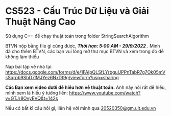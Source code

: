 # CS523 - Cấu Trúc Dữ Liệu và Giải Thuật Nâng Cao
Sử dụng C++ để chạy thuật toán trong folder StringSearchAlgorithm

BTVN nộp bằng file gì cũng được, *__Thời hạn: 5:00 AM  - 29/9/2022__* . Mình đã cho thêm BTVN, các bạn vui lòng mở thư mục BTVN và xem trong đó để không làm thiếu

Nạp bài tập về nhà tại: https://docs.google.com/forms/d/e/1FAIpQLSfLYrbguUPPnTabR7g7Ok05mVsSqrpb9SbD7lMJYez6NxDt9g/viewform?usp=sharing

__Các Bạn xem video dưới để hiểu hơn về thuật toán.__ Anh này nói rất dễ hiểu, mình xem là hiểu ý tưởng liền:
https://www.youtube.com/watch?v=GTJr8OvyEVQ&t=142s

Nếu có bất kì câu hỏi gì, liên hệ với mình qua 20520350@gm.uit.edu.vn
